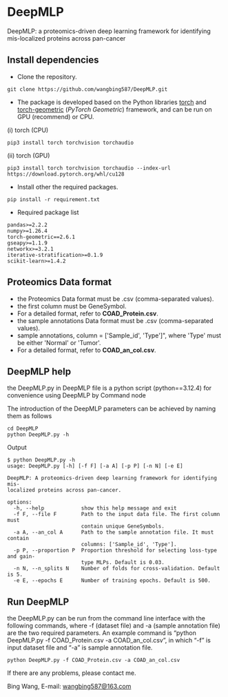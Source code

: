 # DeepMLP

DeepMLP: a proteomics-driven deep learning framework for identifying mis-localized proteins across pan-cancer



## Install dependencies



- Clone the repository.

```shell
git clone https://github.com/wangbing587/DeepMLP.git
```




- The  package is developed based on the Python libraries [torch](https://pytorch.org/get-started/locally/) and [torch-geometric](https://pypi.org/project/torch-geometric/) (*PyTorch Geometric*) framework, and can be run on GPU (recommend) or CPU.

(i)  torch (CPU) 

```shell
pip3 install torch torchvision torchaudio

```

(ii) torch  (GPU)

```shell
pip3 install torch torchvision torchaudio --index-url https://download.pytorch.org/whl/cu128
```

- Install other the required packages.

```shell
pip install -r requirement.txt
```


- Required package list

```shell
pandas>=2.2.2
numpy>=1.26.4
torch-geometric==2.6.1
gseapy>=1.1.9
networkx>=3.2.1
iterative-stratification>=0.1.9
scikit-learn>=1.4.2
```

## Proteomics Data  format

- the Proteomics Data format must be .csv (comma-separated values).
- the first column must be GeneSymbol.
- For a detailed format, refer to  **COAD_Protein.csv**.
- the sample annotations Data format must be .csv (comma-separated values).
- sample annotations,  column = ['Sample_id', 'Type']", where 'Type' must be either 'Normal' or 'Tumor'.
- For a detailed format, refer to  **COAD_an_col.csv**.


## DeepMLP help

the DeepMLP.py in DeepMLP file is a python script (python==3.12.4) for convenience using DeepMLP by Command node

The introduction of the DeepMLP parameters can be achieved by naming them as follows

```shell
cd DeepMLP
python DeepMLP.py -h
```

Output

```shell
$ python DeepMLP.py -h
usage: DeepMLP.py [-h] [-f F] [-a A] [-p P] [-n N] [-e E]

DeepMLP: A proteomics-driven deep learning framework for identifying mis-
localized proteins across pan-cancer.

options:
  -h, --help            show this help message and exit
  -f F, --file F        Path to the input data file. The first column must
                        contain unique GeneSymbols.
  -a A, --an_col A      Path to the sample annotation file. It must contain
                        columns: ['Sample_id', 'Type'].
  -p P, --proportion P  Proportion threshold for selecting loss-type and gain-
                        type MLPs. Default is 0.03.
  -n N, --n_splits N    Number of folds for cross-validation. Default is 5.
  -e E, --epochs E      Number of training epochs. Default is 500.

```





## Run DeepMLP

the DeepMLP.py can be run from the command line interface with the following commands, where -f (dataset file) and -a (sample annotation file) are the two required parameters. An example command is “python DeepMLP.py -f COAD_Protein.csv -a COAD_an_col.csv”, in which “-f” is input dataset file and “-a” is sample annotation file. 

```shell
python DeepMLP.py -f COAD_Protein.csv -a COAD_an_col.csv
```



If there are any problems, please contact me.

Bing Wang, E-mail: wangbing587@163.com
